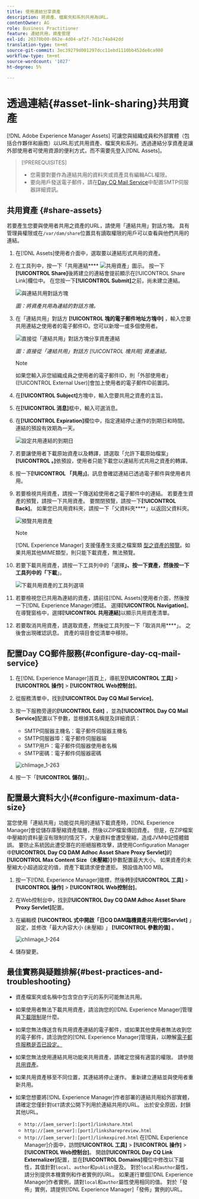 ```yaml
---
title: 使用連結分享資產
description: 將資產、檔案夾和系列共用為URL。
contentOwner: AG
role: Business Practitioner
feature: 連結共用，資產管理
exl-id: 20370b00-862e-4d04-af2f-7d1c74a842dd
translation-type: tm+mt
source-git-commit: 3ec39279d001297dcc11ebd1110bb452de8ca980
workflow-type: tm+mt
source-wordcount: '1027'
ht-degree: 5%

---
```


# 透過連結{#asset-link-sharing}共用資產

[!DNL Adobe Experience Manager Assets] 可讓您與組織成員和外部實體（包括合作夥伴和廠商）以URL形式共用資產、檔案夾和系列。透過連結分享資產是讓外部使用者可使用資源的便利方式，而不需要先登入[!DNL Assets]。

>[!PREREQUISITES]
>
>* 您需要對要作為連結共用的資料夾或資產具有編輯ACL權限。
>* 要向用戶發送電子郵件，請在[Day CQ Mail Service](#configmailservice)中配置SMTP伺服器詳細資訊。


## 共用資產 {#share-assets}

若要產生您要與使用者共用之資產的URL，請使用「連結共用」對話方塊。 具有管理員權限或在`/var/dam/share`位置具有讀取權限的用戶可以查看與他們共用的連結。

1. 在[!DNL Assets]使用者介面中，選取要以連結形式共用的資產。
1. 在工具列中，按一下「共用連結&#x200B;**** ![共用資產」圖示](assets/do-not-localize/assets_share.png)。 按一下&#x200B;**[!UICONTROL Share]**&#x200B;後將建立的連結會提前顯示在[!UICONTROL Share Link]欄位中。 在您按一下&#x200B;**[!UICONTROL Submit]**&#x200B;之前，尚未建立連結。

   ![與連結共用對話方塊](assets/Link-sharing-dialog-box.png)

   *圖：將資產共用為連結的對話方塊。*

1. 在「連結共用」對話方 **[!UICONTROL 塊的電子郵件地址方塊中]** ，輸入您要共用連結之使用者的電子郵件ID。您可以新增一或多個使用者。

   ![直接從「連結共用」對話方塊分享資產連結](assets/Asset-Sharing-LinkShareDialog.png)

   *圖：直接從「連結共用」對話方 [!UICONTROL 塊共用] 資產連結。*

   >[!NOTE]
   >
   >如果您輸入非您組織成員之使用者的電子郵件ID，則「外部使用者」([!UICONTROL External User)]會加上使用者的電子郵件ID前置詞。

1. 在&#x200B;**[!UICONTROL Subject]**&#x200B;方塊中，輸入您要共用之資產的主旨。

1. 在&#x200B;**[!UICONTROL 消息]**&#x200B;框中，輸入可選消息。

1. 在&#x200B;**[!UICONTROL Expiration]**&#x200B;欄位中，指定連結停止運作的到期日和時間。 連結的預設有效期為一天。

   ![設定共用連結的到期日](assets/Set-shared-link-expiration.png)

1. 若要讓使用者下載原始資產以及轉譯，請選取「允許下載原始檔案」**[!UICONTROL 。]**&#x200B;依預設，使用者只能下載您以連結形式共用之資產的轉譯。

1. 按一下&#x200B;**[!UICONTROL 「共用」]**。訊息會確認連結已透過電子郵件與使用者共用。

1. 若要檢視共用資產，請按一下傳送給使用者之電子郵件中的連結。 若要產生資產的預覽，請按一下共用資產。 要關閉預覽，請按一下&#x200B;**[!UICONTROL Back]**。 如果您已共用資料夾，請按一下「父資料夾&#x200B;****」以返回父資料夾。

   ![預覽共用資產](assets/chlimage_1-546.png)

   >[!NOTE]
   >
   >[!DNL Experience Manager] 支援僅產生支援之檔案類 [型之資產的預覽](/help/assets/assets-formats.md)。如果共用其他MIME類型，則只能下載資產，無法預覽。

1. 若要下載共用資產，請按一下工具列中的「選擇&#x200B;****」、按一下資產，然後按一下工具列中的「下載&#x200B;****」。

   ![下載共用資產的工具列選項](assets/chlimage_1-547.png)

1. 若要檢視您已共用為連結的資產，請前往[!DNL Assets]使用者介面，然後按一下[!DNL Experience Manager]標誌。 選擇&#x200B;**[!UICONTROL Navigation]**。 在導覽窗格中，選擇&#x200B;**[!UICONTROL 共用連結]**&#x200B;以顯示共用資產清單。

1. 若要取消共用資產，請選取資產，然後從工具列按一下「取消共用&#x200B;****」。 之後會出現確認訊息。 資產的項目會從清單中移除。

## 配置Day CQ郵件服務{#configure-day-cq-mail-service}

1. 在[!DNL Experience Manager]首頁上，導航至&#x200B;**[!UICONTROL 工具]** > **[!UICONTROL 操作]** > **[!UICONTROL Web控制台]**。
1. 從服務清單中，找到&#x200B;**[!UICONTROL Day CQ Mail Service]**。
1. 按一下服務旁邊的&#x200B;**[!UICONTROL Edit]** ，並為&#x200B;**[!UICONTROL Day CQ Mail Service]**&#x200B;配置以下參數，並根據其名稱提及詳細資訊：

   * SMTP伺服器主機名：電子郵件伺服器主機名
   * SMTP伺服器埠：電子郵件伺服器端
   * SMTP用戶：電子郵件伺服器使用者名稱
   * SMTP密碼：電子郵件伺服器密碼

   ![chlimage_1-263](assets/chlimage_1-548.png)

1. 按一下「**[!UICONTROL 儲存]**」。

## 配置最大資料大小{#configure-maximum-data-size}

當您使用「連結共用」功能從共用的連結下載資產時，[!DNL Experience Manager]會從儲存庫壓縮資產階層，然後以ZIP檔案傳回資產。 但是，在ZIP檔案中壓縮的資料量沒有限制的情況下，大量資料會遭受壓縮，造成JVM中記憶體錯誤。 要防止系統因此遭受潛在的拒絕服務攻擊，請使用Configuration Manager中&#x200B;**[!UICONTROL Day CQ DAM Adhoc Asset Share Proxy Servlet]**&#x200B;的&#x200B;**[!UICONTROL Max Content Size（未壓縮）]**&#x200B;參數配置最大大小。 如果資產的未壓縮大小超過設定的值，資產下載請求便會遭拒。 預設值為100 MB。

1. 按一下[!DNL Experience Manager]徽標，然後轉到&#x200B;**[!UICONTROL 工具]** > **[!UICONTROL 操作]** > **[!UICONTROL Web控制台]**。
1. 在Web控制台中，找到&#x200B;**[!UICONTROL Day CQ DAM Adhoc Asset Share Proxy Servlet]**&#x200B;配置。
1. 在編輯模 **[!UICONTROL 式中開啟「日CQ DAM臨機資產共用代理Servlet]** 」設定，並修改「最大內容大小 (未壓縮) 」 **[!UICONTROL 參數的值]** 。

   ![chlimage_1-264](assets/chlimage_1-549.png)

1. 儲存變更。

## 最佳實務與疑難排解{#best-practices-and-troubleshooting}

* 資產檔案夾或名稱中包含空白字元的系列可能無法共用。
* 如果使用者無法下載共用資產，請洽詢您的[!DNL Experience Manager]管理員[下載限制](#configure-maximum-data-size)是什麼。
* 如果您無法傳送含有共用資產連結的電子郵件，或如果其他使用者無法收到您的電子郵件，請洽詢您的[!DNL Experience Manager]管理員，以瞭解[電子郵件服務是否已設定。](#configure-day-cq-mail-service)
* 如果您無法使用連結共用功能來共用資產，請確定您擁有適當的權限。 請參閱[共用資產](#share-assets)。
* 如果共用資產移至不同位置，其連結將停止運作。 重新建立連結並與使用者重新共用。

* 如果您想要將[!DNL Experience Manager]作者部署的連結共用給外部實體，請確定您僅針對`GET`請求公開下列用於連結共用的URL。 出於安全原因，封鎖其他URL。

   * `http://[aem_server]:[port]/linkshare.html`
   * `http://[aem_server]:[port]/linksharepreview.html`
   * `http://[aem_server]:[port]/linkexpired.html`
   在[!DNL Experience Manager]介面中，訪問&#x200B;**[!UICONTROL 工具]** > **[!UICONTROL 操作]** > **[!UICONTROL Web控制台]**。 開啟&#x200B;**[!UICONTROL Day CQ Link Externalizer]**&#x200B;配置，並在&#x200B;**[!UICONTROL Domains]**&#x200B;欄位中修改以下屬性，其值針對`local`、`author`和`publish`提及。 對於`local`和`author`屬性，請分別提供本機實例和作者實例的URL。 如果運行單個[!DNL Experience Manager]作者實例，請對`local`和`author`屬性使用相同的值。 對於「發佈」實例，請提供[!DNL Experience Manager]「發佈」實例的URL。
